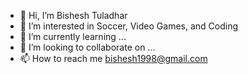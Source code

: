 - 👋 Hi, I’m Bishesh Tuladhar
- 👀 I’m interested in Soccer, Video Games, and Coding
- 🌱 I’m currently learning ...
- 💞️ I’m looking to collaborate on ...
- 📫 How to reach me bishesh1998@gmail.com

<!---
bishesh1998/bishesh1998 is a ✨ special ✨ repository because its `README.md` (this file) appears on your GitHub profile.
You can click the Preview link to take a look at your changes.
--->
